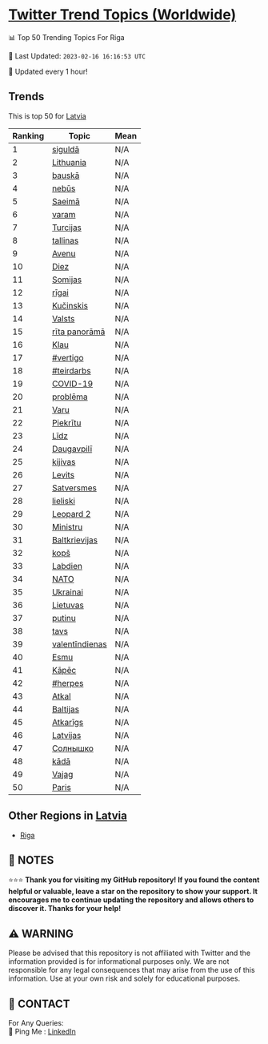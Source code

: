 [Twitter Trend Topics (Worldwide)](https://github.com/ErcinDedeoglu/Twitter-Trend-Topics)
==========


📊 Top 50 Trending Topics For Riga

📆 Last Updated: `2023-02-16 16:16:53 UTC`

🔧 Updated every 1 hour!


## Trends

This is top 50 for [Latvia](</Latvia>)

| Ranking | Topic | Mean |
| ------- | ------------ | ------------ |
| 1 | [siguldā](http://twitter.com/search?q=siguld%c4%81) | N/A |
| 2 | [Lithuania](http://twitter.com/search?q=Lithuania) | N/A |
| 3 | [bauskā](http://twitter.com/search?q=bausk%c4%81) | N/A |
| 4 | [nebūs](http://twitter.com/search?q=neb%c5%abs) | N/A |
| 5 | [Saeimā](http://twitter.com/search?q=Saeim%c4%81) | N/A |
| 6 | [varam](http://twitter.com/search?q=varam) | N/A |
| 7 | [Turcijas](http://twitter.com/search?q=Turcijas) | N/A |
| 8 | [tallinas](http://twitter.com/search?q=tallinas) | N/A |
| 9 | [Avenu](http://twitter.com/search?q=Avenu) | N/A |
| 10 | [Diez](http://twitter.com/search?q=Diez) | N/A |
| 11 | [Somijas](http://twitter.com/search?q=Somijas) | N/A |
| 12 | [rīgai](http://twitter.com/search?q=r%c4%abgai) | N/A |
| 13 | [Kučinskis](http://twitter.com/search?q=Ku%c4%8dinskis) | N/A |
| 14 | [Valsts](http://twitter.com/search?q=Valsts) | N/A |
| 15 | [rīta panorāmā](http://twitter.com/search?q=r%c4%abta+panor%c4%81m%c4%81) | N/A |
| 16 | [Klau](http://twitter.com/search?q=Klau) | N/A |
| 17 | [#vertigo](http://twitter.com/search?q=%23vertigo) | N/A |
| 18 | [#teirdarbs](http://twitter.com/search?q=%23teirdarbs) | N/A |
| 19 | [COVID-19](http://twitter.com/search?q=COVID-19) | N/A |
| 20 | [problēma](http://twitter.com/search?q=probl%c4%93ma) | N/A |
| 21 | [Varu](http://twitter.com/search?q=Varu) | N/A |
| 22 | [Piekrītu](http://twitter.com/search?q=Piekr%c4%abtu) | N/A |
| 23 | [Līdz](http://twitter.com/search?q=L%c4%abdz) | N/A |
| 24 | [Daugavpilī](http://twitter.com/search?q=Daugavpil%c4%ab) | N/A |
| 25 | [kijivas](http://twitter.com/search?q=kijivas) | N/A |
| 26 | [Levits](http://twitter.com/search?q=Levits) | N/A |
| 27 | [Satversmes](http://twitter.com/search?q=Satversmes) | N/A |
| 28 | [lieliski](http://twitter.com/search?q=lieliski) | N/A |
| 29 | [Leopard 2](http://twitter.com/search?q=Leopard+2) | N/A |
| 30 | [Ministru](http://twitter.com/search?q=Ministru) | N/A |
| 31 | [Baltkrievijas](http://twitter.com/search?q=Baltkrievijas) | N/A |
| 32 | [kopš](http://twitter.com/search?q=kop%c5%a1) | N/A |
| 33 | [Labdien](http://twitter.com/search?q=Labdien) | N/A |
| 34 | [NATO](http://twitter.com/search?q=NATO) | N/A |
| 35 | [Ukrainai](http://twitter.com/search?q=Ukrainai) | N/A |
| 36 | [Lietuvas](http://twitter.com/search?q=Lietuvas) | N/A |
| 37 | [putinu](http://twitter.com/search?q=putinu) | N/A |
| 38 | [tavs](http://twitter.com/search?q=tavs) | N/A |
| 39 | [valentīndienas](http://twitter.com/search?q=valent%c4%abndienas) | N/A |
| 40 | [Esmu](http://twitter.com/search?q=Esmu) | N/A |
| 41 | [Kāpēc](http://twitter.com/search?q=K%c4%81p%c4%93c) | N/A |
| 42 | [#herpes](http://twitter.com/search?q=%23herpes) | N/A |
| 43 | [Atkal](http://twitter.com/search?q=Atkal) | N/A |
| 44 | [Baltijas](http://twitter.com/search?q=Baltijas) | N/A |
| 45 | [Atkarīgs](http://twitter.com/search?q=Atkar%c4%abgs) | N/A |
| 46 | [Latvijas](http://twitter.com/search?q=Latvijas) | N/A |
| 47 | [Солнышко](http://twitter.com/search?q=%d0%a1%d0%be%d0%bb%d0%bd%d1%8b%d1%88%d0%ba%d0%be) | N/A |
| 48 | [kādā](http://twitter.com/search?q=k%c4%81d%c4%81) | N/A |
| 49 | [Vajag](http://twitter.com/search?q=Vajag) | N/A |
| 50 | [Paris](http://twitter.com/search?q=Paris) | N/A |



## Other Regions in [Latvia](</Latvia>)

* [Riga](</Latvia/Riga.md>)



## 📝 NOTES

⭐⭐⭐ **Thank you for visiting my GitHub repository! If you found the content helpful or valuable, leave a star on the repository to show your support. It encourages me to continue updating the repository and allows others to discover it. Thanks for your help!**


## ⚠️ WARNING

Please be advised that this repository is not affiliated with Twitter and the information provided is for informational purposes only. We are not responsible for any legal consequences that may arise from the use of this information. Use at your own risk and solely for educational purposes.


## 📨 CONTACT

 For Any Queries:  
            🏓 Ping Me : [LinkedIn](https://www.linkedin.com/in/ercindedeoglu/)
